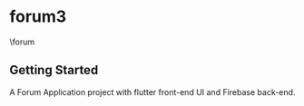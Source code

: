 # forum3

\forum

## Getting Started

A Forum Application project with flutter front-end UI and Firebase back-end.



